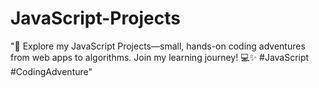# JavaScript-Projects
"🚀 Explore my JavaScript Projects—small, hands-on coding adventures from web apps to algorithms. Join my learning journey! 💻✨ #JavaScript #CodingAdventure"
